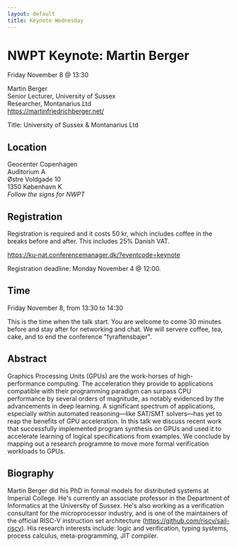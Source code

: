 ```yaml
---
layout: default
title: Keynote Wednesday
---
```


# NWPT Keynote: Martin Berger

Friday November 8 @ 13:30

Martin Berger<br>
Senior Lecturer, University of Sussex<br>
Researcher, Montanarius Ltd<br>
<a href="https://martinfriedrichberger.net/" target="_blank">https://martinfriedrichberger.net/</a>


Title: University of Sussex & Montanarius Ltd

## Location
Geocenter Copenhagen<br>
Auditorium A<br>
Østre Voldgade 10<br>
1350 København K<br>
<i>Follow the signs for NWPT</i>

## Registration
Registration is required and it costs 50 kr, which includes coffee in the breaks before and after. This includes 25% Danish VAT.

<a href="https://ku-nat.conferencemanager.dk/?eventcode=keynote" target="_blank">https://ku-nat.conferencemanager.dk/?eventcode=keynote</a>

Registration deadline: Monday November 4 @ 12:00.

## Time
Friday November 8, from 13:30 to 14:30

This is the time when the talk start. You are welcome to come 30 minutes before and stay after for networking and chat. We will servere coffee, tea, cake, and to end the conference "fyraftensbajer".

## Abstract
Graphics Processing Units (GPUs) are the work-horses of high-performance computing. The acceleration they provide to applications compatible with their programming paradigm can surpass CPU performance by several orders of magnitude, as notably evidenced by the advancements in deep learning. A significant spectrum of applications, especially within automated reasoning—like SAT/SMT solvers—has yet to reap the benefits of GPU acceleration.  In this talk we discuss recent work that successfully implemented program synthesis on GPUs and used it to accelerate learning of logical specifications from examples.  We conclude by mapping out a research programme to move more formal verification workloads to GPUs.

## Biography
Martin Berger did his PhD in formal models for distributed systems at Imperial College. He's currently an associate professor in the Department of Informatics at the University of Sussex.  He's also working as a verification consultant for the microprocessor industry, and is one of the maintainers of the official RISC-V instruction set architecture (https://github.com/riscv/sail-riscv).  His research interests include: logic and verification, typing systems, process calculus, meta-programming, JIT compiler.
